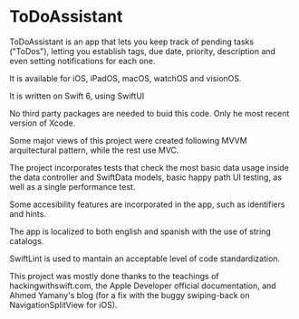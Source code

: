 # ToDoAssistant

ToDoAssistant is an app that lets you keep track of pending tasks ("ToDos"), letting you establish tags, due date, priority, description and even setting notifications for each one.

It is available for iOS, iPadOS, macOS, watchOS and visionOS.

It is written on Swift 6, using SwiftUI

No third party packages are needed to buid this code. Only he most recent version of Xcode.

Some major views of this project were created following MVVM arquitectural pattern, while the rest use MVC.

The project incorporates tests that check the most basic data usage inside the data controller and SwiftData models, basic happy path UI testing, as well as a single performance test. 

Some accesibility features are incorporated in the app, such as identifiers and hints.

The app is localized to both english and spanish with the use of string catalogs.

SwiftLint is used to mantain an acceptable level of code standardization.

This project was mostly done thanks to the teachings of hackingwithswift.com, the Apple Developer official documentation, and Ahmed Yamany's blog (for a fix with the buggy swiping-back on NavigationSplitView for iOS).
